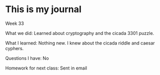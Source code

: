 # This is my journal

Week 33

What we did:
 Learned about cryptography and the cicada 3301 puzzle.
 
What I learned:
 Nothing new. I knew about the cicada riddle and caesar cyphers.
 
Questions I have:
 No

Homework for next class:
Sent in email
